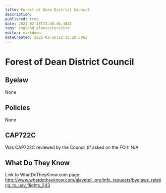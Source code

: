 ```yaml
---
title: Forest of Dean District Council
description: 
published: true
date: 2021-02-18T21:38:46.463Z
tags: england,gloucestershire
editor: markdown
dateCreated: 2021-02-16T12:35:26.596Z
---
```


# Forest of Dean District Council


## Byelaw
None

## Policies
None

## CAP722C

Was CAP722C reviewed by the Council (if asked on the FOI): N/A

## What Do They Know

Link to WhatDoTheyKnow.com page:
http://www.whatdotheyknow.com/alaveteli_pro/info_requests/byelaws_relating_to_uav_flights_243

